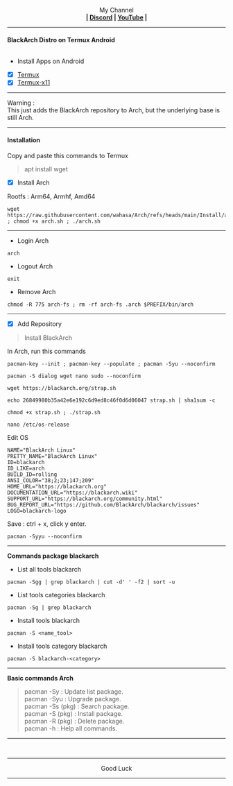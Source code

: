 <p align="center">My Channel</br><b>
| <a href="https://discord.gg/GCehyym">Discord</a> | <a href="https://youtube.com/@layargeser">YouTube</a> |</b></p>

---
#### BlackArch Distro on Termux Android
<img src="">

* Install Apps on Android
- [x] [Termux](https://play.google.com/store/apps/details?id=com.termux)
- [x] [Termux-x11](https://github.com/termux/termux-x11/releases)

---
Warning :</br>
This just adds the BlackArch repository to Arch, but the underlying base is still Arch.

---
#### Installation
Copy and paste this commands to Termux

> apt install wget

- [x] Install Arch

Rootfs : Arm64, Armhf, Amd64
```
wget https://raw.githubusercontent.com/wahasa/Arch/refs/heads/main/Install/arch.sh ; chmod +x arch.sh ; ./arch.sh
```

---
* Login Arch
```
arch
```

* Logout Arch
```
exit
```

* Remove Arch
```
chmod -R 775 arch-fs ; rm -rf arch-fs .arch $PREFIX/bin/arch
```

---
- [x] Add Repository

> Install BlackArch

In Arch, run this commands

```
pacman-key --init ; pacman-key --populate ; pacman -Syu --noconfirm
```
```
pacman -S dialog wget nano sudo --noconfirm
```
```
wget https://blackarch.org/strap.sh
```
```
echo 26849980b35a42e6e192c6d9ed8c46f0d6d06047 strap.sh | sha1sum -c
```
```
chmod +x strap.sh ; ./strap.sh
```
```
nano /etc/os-release
```

Edit OS
```
NAME="BlackArch Linux"
PRETTY_NAME="BlackArch Linux"
ID=blackarch
ID_LIKE=arch
BUILD_ID=rolling
ANSI_COLOR="38;2;23;147;209"
HOME_URL="https://blackarch.org"
DOCUMENTATION_URL="https://blackarch.wiki"
SUPPORT_URL="https://blackarch.org/community.html"
BUG_REPORT_URL="https://github.com/BlackArch/blackarch/issues"
LOGO=blackarch-logo
```
Save : ctrl + x, click y enter.

```
pacman -Syyu --noconfirm
```

---
<b> Commands package blackarch</b>
- List all tools blackarch
```
pacman -Sgg | grep blackarch | cut -d' ' -f2 | sort -u
```
- List tools categories blackarch
```
pacman -Sg | grep blackarch
```
- Install tools blackarch
```
pacman -S <name_tool>
```
- Install tools category blackarch
```
pacman -S blackarch-<category>
```

---
<b>Basic commands Arch</b>
> pacman -Sy : Update list package.</br>
> pacman -Syu : Upgrade package.</br>
> pacman -Ss (pkg) : Search package.</br>
> pacman -S (pkg) : Install package.</br>
> pacman -R (pkg) : Delete package.</br>
> pacman -h : Help all commands.

---

</br>

---
<p align="center">Good Luck</p>

---
